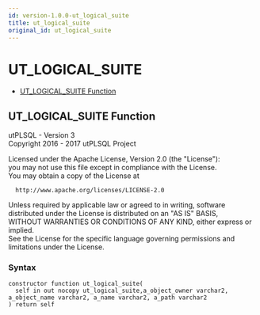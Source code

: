 ```yaml
---
id: version-1.0.0-ut_logical_suite
title: ut_logical_suite
original_id: ut_logical_suite
---
```


# UT_LOGICAL_SUITE






- [UT_LOGICAL_SUITE Function](#ut_logical_suite)












 
## UT_LOGICAL_SUITE Function<a name="ut_logical_suite"></a>


<p>
<p>utPLSQL - Version 3<br />  Copyright 2016 - 2017 utPLSQL Project</p><p>  Licensed under the Apache License, Version 2.0 (the &quot;License&quot;):<br />  you may not use this file except in compliance with the License.<br />  You may obtain a copy of the License at</p><pre><code>  http://www.apache.org/licenses/LICENSE-2.0</code></pre><p>  Unless required by applicable law or agreed to in writing, software<br />  distributed under the License is distributed on an &quot;AS IS&quot; BASIS,<br />  WITHOUT WARRANTIES OR CONDITIONS OF ANY KIND, either express or implied.<br />  See the License for the specific language governing permissions and<br />  limitations under the License.</p>
</p>

### Syntax
```plsql
constructor function ut_logical_suite(
  self in out nocopy ut_logical_suite,a_object_owner varchar2, a_object_name varchar2, a_name varchar2, a_path varchar2
) return self
```

 





 

